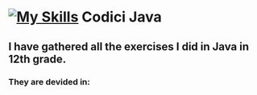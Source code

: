 
# [![My Skills](https://skillicons.dev/icons?i=java)](https://skillicons.dev)  Codici Java

## I have gathered all the exercises I did in Java in 12th grade.
### They are devided in:

